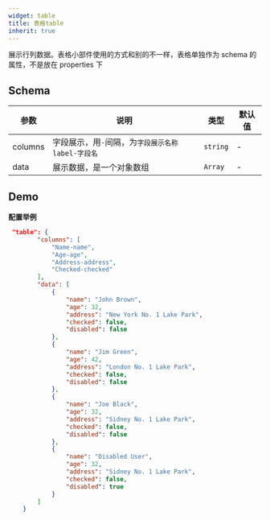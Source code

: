 ```yaml
---
widget: table
title: 表格table
inherit: true
---
```


展示行列数据。表格小部件使用的方式和别的不一样，表格单独作为 schema 的属性，不是放在 properties 下


## Schema

参数 | 说明 | 类型 | 默认值
----|------|-----|------
columns | 字段展示，用`-`间隔，为`字段展示名称label-字段名`  | `string` | -
data | 展示数据，是一个对象数组 | `Array` | -


## Demo

**配置举例**

```json
 "table": {
        "columns": [
            "Name-name",
            "Age-age",
            "Address-address",
            "Checked-checked"
        ],
        "data": [
            {
                "name": "John Brown",
                "age": 32,
                "address": "New York No. 1 Lake Park",
                "checked": false,
                "disabled": false
            },
            {
                "name": "Jim Green",
                "age": 42,
                "address": "London No. 1 Lake Park",
                "checked": false,
                "disabled": false
            },
            {
                "name": "Joe Black",
                "age": 32,
                "address": "Sidney No. 1 Lake Park",
                "checked": false,
                "disabled": false
            },
            {
                "name": "Disabled User",
                "age": 32,
                "address": "Sidney No. 1 Lake Park",
                "checked": false,
                "disabled": true
            }
        ]
    }
```
